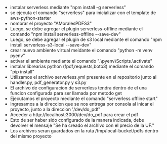 - instalar serverless mediante "npm install -g serverless"
- se ejecuta el comando "serverless" para inicializar con el template de aws-python-starter
- nombrar el proyecto "AMoralesPDFS3"
- Luego, se debe agregar el plugin serverless-offline mediante el comando "npm install serverless-offline --save-dev"
- Luego, se debe agregar el plugin de s3 local mediante el comando "npm install serverless-s3-local --save-dev"
- crear nuevo ambiente virtual meidante el comando "python -m venv pyenv"
- activar el ambiente mediante el comando ".\pyenv\Scripts.\activate"
- instalar librearias python (fpdf,requests,boto3) mediante el comando "pip install"
- Utilizamos el archivo serverless.yml presente en el repositorio junto al handler.py, pdf_generator.py y s3.py
- El archivo de configuracion de serverless tendra dentro de el una funcion configurada para ser llamada por metodo get
- Ejecutamos el proyecto mediante el comando "serverless offline start"
- Ingresamos a la direccion que se nos entrega por consola al inicar el proyecto, junto a la direccion '/dev/do_pdf'
- Acceder a http://localhost:3000/dev/do_pdf para crear el pdf
- Esto de ser haber sido configurado de la manera indicada, debe devolver el mensaje "Se ha creado el archivo con el precio de la UF."
- Los archivos seran guardados en la ruta /tmp/local-bucket/pdfs dentro del mismo proyecto